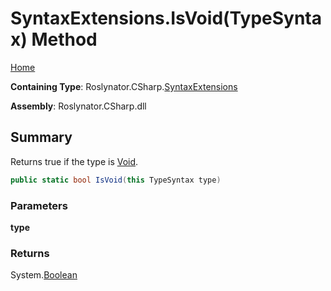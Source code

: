 <a name="_top"></a>

# SyntaxExtensions\.IsVoid\(TypeSyntax\) Method

[Home](../../../../README.md#_top)

**Containing Type**: Roslynator\.CSharp\.[SyntaxExtensions](../README.md#_top)

**Assembly**: Roslynator\.CSharp\.dll

## Summary

Returns true if the type is [Void](https://docs.microsoft.com/en-us/dotnet/api/system.void)\.

```csharp
public static bool IsVoid(this TypeSyntax type)
```

### Parameters

**type**

### Returns

System\.[Boolean](https://docs.microsoft.com/en-us/dotnet/api/system.boolean)

